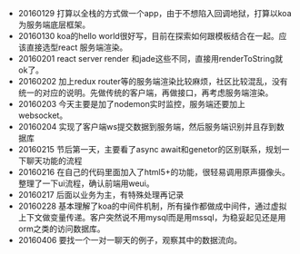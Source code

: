 
* 20160129 打算以全栈的方式做一个app，由于不想陷入回调地狱，打算以koa为服务端底层框架。
* 20160130 koa的hello world很好写，目前在探索如何跟模板结合在一起。应该直接选型react 服务端渲染。
* 20160201 react server render 和jade这些不同，直接用renderToString就ok了。
* 20160202 加上redux router等的服务端渲染比较麻烦，社区比较混乱，没有统一的对应的说明。先做传统的客户端，再做接口，再考虑服务端渲染。
* 20160203 今天主要是加了nodemon实时监控，服务端还要加上websocket。
* 20160204 实现了客户端ws提交数据到服务端，然后服务端识别并且存到数据库
* 20160215 节后第一天，主要看了async await和genetor的区别联系，规划一下聊天功能的流程
* 20160216 在自己的代码里面加入了html5+的功能，很轻易调用原声摄像头。整理了一下ui流程，确认前端用weui。
* 20160217 后面以业务为主，有特殊处理再记录
* 20160228 基本理解了koa的中间件机制，所有操作都做成中间件，通过虚拟上下文做变量传递。客户突然说不用mysql而是用mssql，为稳妥起见还是用orm之类的访问数据库。
* 20160406 要找一个一对一聊天的例子，观察其中的数据流向。
